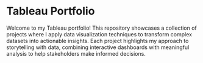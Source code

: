 # Tableau Portfolio

Welcome to my Tableau portfolio! This repository showcases a collection of projects where I apply data visualization techniques to transform complex datasets into actionable insights. Each project highlights my approach to storytelling with data, combining interactive dashboards with meaningful analysis to help stakeholders make informed decisions.
